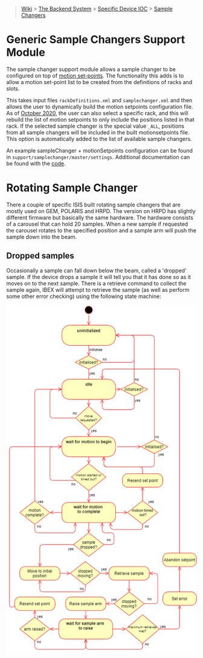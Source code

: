 > [Wiki](Home) > [The Backend System](The-Backend-System) > [Specific Device IOC](Specific-Device-IOC) > [Sample Changers](Sample-Changers)

# Generic Sample Changers Support Module

The sample changer support module allows a sample changer to be configured on top of [motion set-points](Motion-Set-points). The functionality this adds is to allow a motion set-point list to be created from the definitions of racks and slots.

This takes input files `rackDefinitions.xml` and `samplechanger.xml` and then allows the user to dynamically build the motion setpoints configuration file. As of [October 2020](https://github.com/ISISComputingGroup/IBEX/issues/5720), the user can also select a specific rack, and this will rebuild the list of motion setpoints to only include the positions listed in that rack. If the selected sample changer is the special value `_ALL`, positions from all sample changers will be included in the built motionsetpoints file. This option is automatically added to the list of available sample changers.

An example sampleChanger + motionSetpoints configuration can be found in `support/samplechanger/master/settings`. Additional documentation can be found with the [code](https://github.com/ISISComputingGroup/EPICS-sampleChanger/tree/master/sampleChanger_docs).

# Rotating Sample Changer

There a couple of specific ISIS built rotating sample changers that are mostly used on GEM, POLARIS and HRPD. The version on HRPD has slightly different firmware but basically the same hardware. The hardware consists of a carousel that can hold 20 samples. When a new sample if requested the carousel rotates to the specified position and a sample arm will push the sample down into the beam.

## Dropped samples

Occasionally a sample can fall down below the beam, called a 'dropped' sample. If the device drops a sample it will tell you that it has done so as it moves on to the next sample. There is a retrieve command to collect the sample again, IBEX will attempt to retrieve the sample (as well as perform some other error checking) using the following state machine:

![state machine](https://raw.githubusercontent.com/ISISComputingGroup/ibex_developers_manual/master/images/Rotating_sample_changer.png)